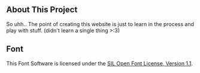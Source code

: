 ## About This Project
So uhh.. The point of creating this website is just to learn in the process and play with stuff. (didn't learn a single thing >:3)

## Font
This Font Software is licensed under the [SIL Open Font License, Version 1.1](https://github.com/calcom/font/blob/main/OFL.txt).
